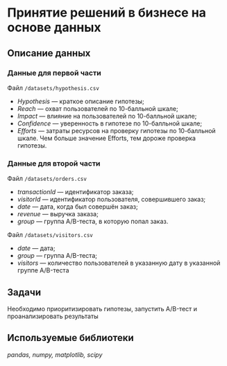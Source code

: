 # Принятие решений в бизнесе на основе данных
## Описание данных
### Данные для первой части

Файл `/datasets/hypothesis.csv`
- *Hypothesis* — краткое описание гипотезы;
- *Reach* — охват пользователей по 10-балльной шкале;
- *Impact* — влияние на пользователей по 10-балльной шкале;
- *Confidence* — уверенность в гипотезе по 10-балльной шкале;
- *Efforts* — затраты ресурсов на проверку гипотезы по 10-балльной шкале. Чем больше значение Efforts, тем дороже проверка гипотезы.

### Данные для второй части

Файл `/datasets/orders.csv`
- *transactionId* — идентификатор заказа;
- *visitorId* — идентификатор пользователя, совершившего заказ;
- *date* — дата, когда был совершён заказ;
- *revenue* — выручка заказа;
- *group* — группа A/B-теста, в которую попал заказ.

Файл `/datasets/visitors.csv`
- *date* — дата;
- *group* — группа A/B-теста;
- *visitors* — количество пользователей в указанную дату в указанной группе A/B-теста

## Задачи

Необходимо приоритизировать гипотезы, запустить A/B-тест и проанализировать результаты

## Используемые библиотеки
*pandas, numpy, matplotlib, scipy*
